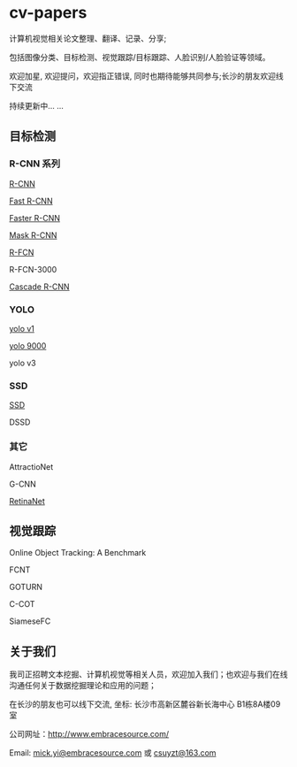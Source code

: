 # cv-papers
计算机视觉相关论文整理、翻译、记录、分享;

包括图像分类、目标检测、视觉跟踪/目标跟踪、人脸识别/人脸验证等领域。

欢迎加星, 欢迎提问，欢迎指正错误, 同时也期待能够共同参与;长沙的朋友欢迎线下交流

持续更新中... ...



## 目标检测

### R-CNN 系列

<a href='R-CNN.md'>R-CNN</a>

<a href='Fast R-CNN.md'>Fast R-CNN</a>

<a href='Faster R-CNN.md'>Faster R-CNN</a>

<a href='Mask R-CNN.md'>Mask R-CNN</a>

<a href='R-FCN.md'>R-FCN</a>

R-FCN-3000

<a href='Cascade R-CNN.md'>Cascade R-CNN</a>

### YOLO

<a href='YOLO.md'>yolo v1 </a>

<a href='YOLO 9000.md'>yolo 9000</a>

yolo v3

### SSD

<a href='SSD.md'>SSD</a>

DSSD

### 其它

AttractioNet

G-CNN

<a href='Cascade R-CNN.md'>RetinaNet</a>



## 视觉跟踪

Online Object Tracking: A Benchmark

FCNT

GOTURN

C-COT

SiameseFC







## 关于我们

我司正招聘文本挖掘、计算机视觉等相关人员，欢迎加入我们；也欢迎与我们在线沟通任何关于数据挖掘理论和应用的问题；

在长沙的朋友也可以线下交流, 坐标: 长沙市高新区麓谷新长海中心 B1栋8A楼09室

公司网址：http://www.embracesource.com/

Email: mick.yi@embracesource.com 或 csuyzt@163.com

